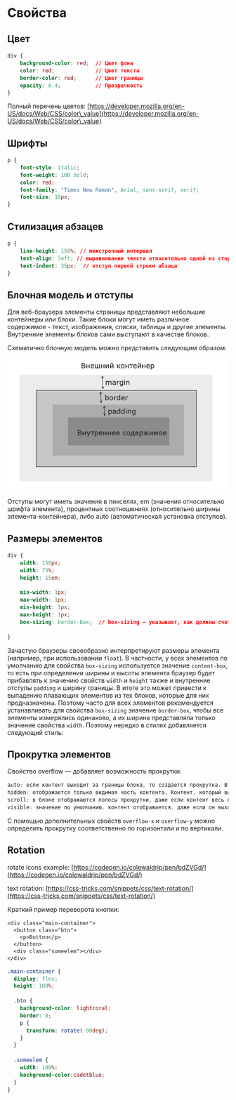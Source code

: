 # Свойства

## Цвет

```css
div {
    background-color: red;  // Цвет фона
    color: red;             // Цвет текста
    border-color: red;      // Цвет границы
    opacity: 0.4;           // Прозрачность
}
```

Полный перечень цветов: [https://developer.mozilla.org/en-US/docs/Web/CSS/color\_value](https://developer.mozilla.org/en-US/docs/Web/CSS/color\_value)

## Шрифты

```css
p {
    font-style: italic;
    font-weight: 100 bold;
    color: red;
    font-family: "Times New Roman", Arial, sans-serif, serif;
    font-size: 18px;
}
```

## Стилизация абзацев

```css
p {
    line-height: 150%; // межстрочный интервал
    text-align: left; // выравнивание текста относительно одной из сторон страницы
    text-indent: 35px;  // отступ первой строки абзаца
}
```

## Блочная модель и отступы

Для веб-браузера элементы страницы представляют небольшие контейнеры или блоки. Такие блоки могут иметь различное содержимое - текст, изображения, списки, таблицы и другие элементы. Внутренние элементы блоков сами выступают в качестве блоков.

Схематично блочную модель можно представить следующим образом:

![](<../../../.gitbook/assets/изображение (10).png>)

Отступы могут иметь значения в пикселях, em (значения относительно шрифта элемента), процентных соотношениях (относительно ширины элемента-контейнера), либо auto (автоматическая установка отступов).

## Размеры элементов

```css
div {
    width: 150px;
    width: 75%;
    height: 15em;
    
    min-width: 1px;
    max-width: 1px;
    min-height: 1px;
    max-height: 1px;
    box-sizing: border-box;  // box-sizing — указывает, как должны считаться размеры блока: с учетом или без margin, padding, border,..
    
}
```

Зачастую браузеры своеобразно интерпретируют размеры элемента (например, при использовании `float`). В частности, у всех элементов по умолчанию для свойства `box-sizing` используется значение `content-box`, то есть при определении ширины и высоты элемента браузер будет прибавлять к значению свойств `width` и `height` также и внутренние отступы `padding` и ширину границы. В итоге это может привести к выпадению плавающих элементов из тех блоков, которые для них предназначены. Поэтому часто для всех элементов рекомендуется устанавливать для свойства `box-sizing` значение `border-box`, чтобы все элементы измерялись одинаково, а их ширина представляла только значение свойства `width`. Поэтому нередко в стилях добавляется следующий стиль:

## Прокрутка элементов

Свойство overflow — добавляет возможность прокрутки:

```css
auto: если контент выходит за границы блока, то создается прокрутка. В остальных случаях полосы прокрутки не отображаются
hidden: отображается только видимая часть контента. Контент, который выходит за границы блока, не отображается, а полосы прокрутки не создаются
scroll: в блоке отображаются полосы прокрутки, даже если контент весь помещается в границах блока, и таких полос прокрутки не требуется
visible: значение по умолчанию, контент отображается, даже если он выходит за границы блока
```

С помощью дополнительных свойств `overflow-x` и `overflow-y` можно определить прокрутку соответственно по горизонтали и по вертикали.

## Rotation

rotate icons example: [https://codepen.io/colewaldrip/pen/bdZVGd/](https://codepen.io/colewaldrip/pen/bdZVGd/)

text rotation: [https://css-tricks.com/snippets/css/text-rotation/](https://css-tricks.com/snippets/css/text-rotation/)

Краткий пример переворота кнопки:

```markup
<div class="main-container">
  <button class="btn">
    <p>Button</p>
  </button>
  <div class="someelem"></div>
</div>
```

```css
.main-container {
  display: flex;
  height: 100%;

  .btn {
    background-color: lightcoral;
    border: 0;
    p {
      transform: rotate(-90deg);
    }
  }

  .someelem {
    width: 100%;
    background-color:cadetblue;
  }
}
```
